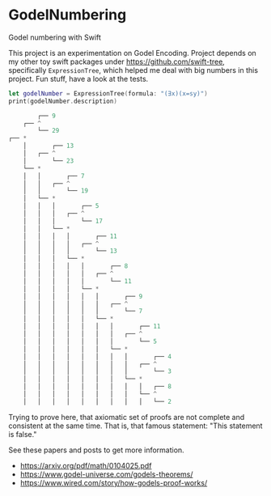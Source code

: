 # GodelNumbering
Godel numbering with Swift

This project is an experimentation on Godel Encoding. Project depends on my other toy swift packages under https://github.com/swift-tree, specifically `ExpressionTree`, which helped me deal with big numbers in this project. Fun stuff, have a look at the tests.

```swift
let godelNumber = ExpressionTree(formula: "(∃x)(x=sy)")
print(godelNumber.description)

        ┌── 9
    ┌── ^
        └── 29
┌── *
    │       ┌── 13
    │   ┌── ^
    │       └── 23
    └── *
    │   │       ┌── 7
    │   │   ┌── ^
    │   │       └── 19
    │   └── *
    │   │   │       ┌── 5
    │   │   │   ┌── ^
    │   │   │       └── 17
    │   │   └── *
    │   │   │   │       ┌── 11
    │   │   │   │   ┌── ^
    │   │   │   │       └── 13
    │   │   │   └── *
    │   │   │   │   │       ┌── 8
    │   │   │   │   │   ┌── ^
    │   │   │   │   │       └── 11
    │   │   │   │   └── *
    │   │   │   │   │   │       ┌── 9
    │   │   │   │   │   │   ┌── ^
    │   │   │   │   │   │       └── 7
    │   │   │   │   │   └── *
    │   │   │   │   │   │   │       ┌── 11
    │   │   │   │   │   │   │   ┌── ^
    │   │   │   │   │   │   │       └── 5
    │   │   │   │   │   │   └── *
    │   │   │   │   │   │   │   │       ┌── 4
    │   │   │   │   │   │   │   │   ┌── ^
    │   │   │   │   │   │   │   │       └── 3
    │   │   │   │   │   │   │   └── *
    │   │   │   │   │   │   │   │   │   ┌── 8
    │   │   │   │   │   │   │   │   └── ^
    │   │   │   │   │   │   │   │   │   └── 2
```


Trying to prove here, that axiomatic set of proofs are not complete and consistent at the same time. That is, that famous statement: "This statement is false."

See these papers and posts to get more information.

- https://arxiv.org/pdf/math/0104025.pdf
- https://www.godel-universe.com/godels-theorems/
- https://www.wired.com/story/how-godels-proof-works/
